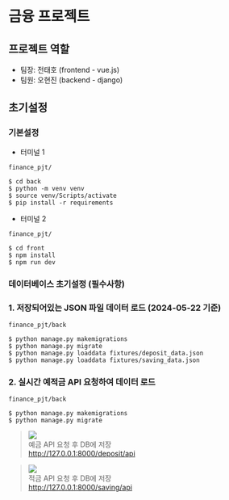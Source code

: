 # 금융 프로젝트

## 프로젝트 역할
- 팀장: 전태호 (frontend - vue.js)
- 팀원: 오현진 (backend - django)

## 초기설정
### 기본설정
- 터미널 1
```
finance_pjt/

$ cd back
$ python -m venv venv
$ source venv/Scripts/activate
$ pip install -r requirements
```
- 터미널 2 
```
finance_pjt/

$ cd front
$ npm install
$ npm run dev
```

### 데이터베이스 초기설정 (필수사항)
### 1. 저장되어있는 JSON 파일 데이터 로드 (2024-05-22 기준)
```
finance_pjt/back

$ python manage.py makemigrations
$ python manage.py migrate
$ python manage.py loaddata fixtures/deposit_data.json
$ python manage.py loaddata fixtures/saving_data.json  
```
### 2. 실시간 예적금 API 요청하여 데이터 로드
```
finance_pjt/back

$ python manage.py makemigrations
$ python manage.py migrate
```
 
> ![](https://img.shields.io/static/v1?label=&message=GET&color=darkgreen) <br>
> 예금 API 요청 후 DB에 저장 <br>
> http://127.0.0.1:8000/deposit/api
 
 > ![](https://img.shields.io/static/v1?label=&message=GET&color=darkgreen) <br>
> 적금 API 요청 후 DB에 저장 <br>
> http://127.0.0.1:8000/saving/api
>
> 


